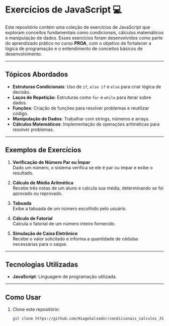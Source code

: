 # Exercícios de JavaScript 💻

Este repositório contém uma coleção de exercícios de JavaScript que exploram conceitos fundamentais como condicionais, cálculos matemáticos e manipulação de dados. Esses exercícios foram desenvolvidos como parte do aprendizado prático no curso **PROA**, com o objetivo de fortalecer a lógica de programação e o entendimento de conceitos básicos de desenvolvimento.

---

## Tópicos Abordados

- **Estruturas Condicionais**: Uso de `if`, `else if` e `else` para criar lógica de decisão.
- **Laços de Repetição**: Estruturas como `for` e `while` para iterar sobre dados.
- **Funções**: Criação de funções para resolver problemas e reutilizar código.
- **Manipulação de Dados**: Trabalhar com strings, números e arrays.
- **Cálculos Matemáticos**: Implementação de operações aritméticas para resolver problemas.

---

## Exemplos de Exercícios

1. **Verificação de Número Par ou Ímpar**  
   Dado um número, o sistema verifica se ele é par ou ímpar e exibe o resultado.

2. **Cálculo de Média Aritmética**  
   Recebe três notas de um aluno e calcula sua média, determinando se foi aprovado ou reprovado.

3. **Tabuada**  
   Exibe a tabuada de um número escolhido pelo usuário.

4. **Cálculo de Fatorial**  
   Calcula o fatorial de um número inteiro fornecido.

5. **Simulação de Caixa Eletrônico**  
   Recebe o valor solicitado e informa a quantidade de cédulas necessárias para o saque.

---

## Tecnologias Utilizadas

- **JavaScript**: Linguagem de programação utilizada.

---

## Como Usar

1. Clone este repositório:
   ```bash
   git clone https://github.com/HiagoSalvador/condicionais_calculos_JS.git
